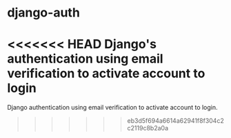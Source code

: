 # django-auth
<<<<<<< HEAD
Django's authentication using email verification to activate account to login
=======
Django authentication using email verification to activate account to login.
>>>>>>> eb3d5f694a6614a62941f8f304c2c2119c8b2a0a



